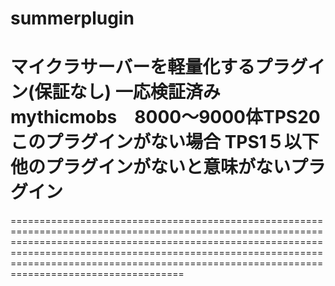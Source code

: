 # summerplugin
マイクラサーバーを軽量化するプラグイン(保証なし)
        一応検証済み　mythicmobs　8000～9000体TPS20　このプラグインがない場合 TPS1５以下
        他のプラグインがないと意味がないプラグイン
==================================================================================================================================================================================================================================================================================================================











============================================================================================================================================================================================================================================================================================================
